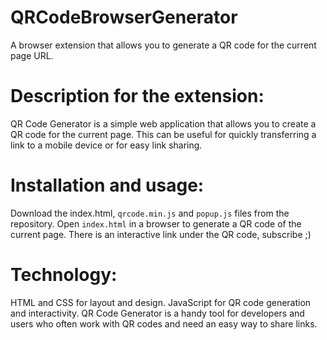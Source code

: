 # QRCodeBrowserGenerator
A browser extension that allows you to generate a QR code for the current page URL.

# Description for the extension:
QR Code Generator is a simple web application that allows you to create a QR code for the current page. This can be useful for quickly transferring a link to a mobile device or for easy link sharing.

# Installation and usage:
Download the index.html, `qrcode.min.js` and `popup.js` files from the repository.
Open `index.html` in a browser to generate a QR code of the current page.
There is an interactive link under the QR code, subscribe ;)

# Technology:
HTML and CSS for layout and design.
JavaScript for QR code generation and interactivity.
QR Code Generator is a handy tool for developers and users who often work with QR codes and need an easy way to share links.
